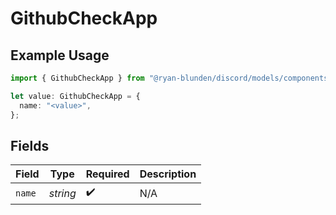 # GithubCheckApp

## Example Usage

```typescript
import { GithubCheckApp } from "@ryan-blunden/discord/models/components";

let value: GithubCheckApp = {
  name: "<value>",
};
```

## Fields

| Field              | Type               | Required           | Description        |
| ------------------ | ------------------ | ------------------ | ------------------ |
| `name`             | *string*           | :heavy_check_mark: | N/A                |